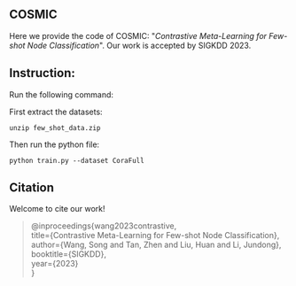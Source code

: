 ## COSMIC
Here we provide the code of COSMIC: "_Contrastive Meta-Learning for Few-shot Node Classification_". Our work is accepted by SIGKDD 2023. 



## Instruction:

Run the following command:

First extract the datasets:

```
unzip few_shot_data.zip
```


Then run the python file:

```
python train.py --dataset CoraFull
```

## Citation
Welcome to cite our work! </br>

> @inproceedings{wang2023contrastive,  
  title={Contrastive Meta-Learning for Few-shot Node Classification},  
  author={Wang, Song and Tan, Zhen and Liu, Huan and Li, Jundong},  
  booktitle={SIGKDD},  
  year={2023}  
}

